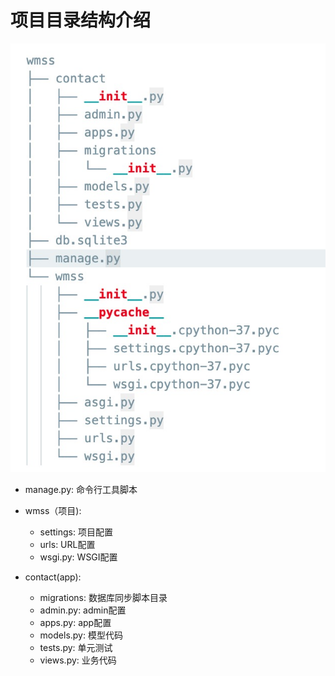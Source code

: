 # 项目目录结构介绍
![](../images/project&#32;structure.jpg)


- manage.py: 命令行工具脚本
- wmss（项目):

  - settings: 项目配置
  - urls: URL配置
  - wsgi.py: WSGI配置

- contact(app):

   - migrations: 数据库同步脚本目录
   - admin.py: admin配置
   - apps.py: app配置
   - models.py: 模型代码
   - tests.py: 单元测试
   - views.py: 业务代码